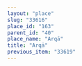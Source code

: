 ```yaml
---
layout: "place"
slug: "33616"
place_id: "163"
parent_id: "40"
place_name: "Arqā"
title: "Arqā"
previous_item: "33619"
---
```

